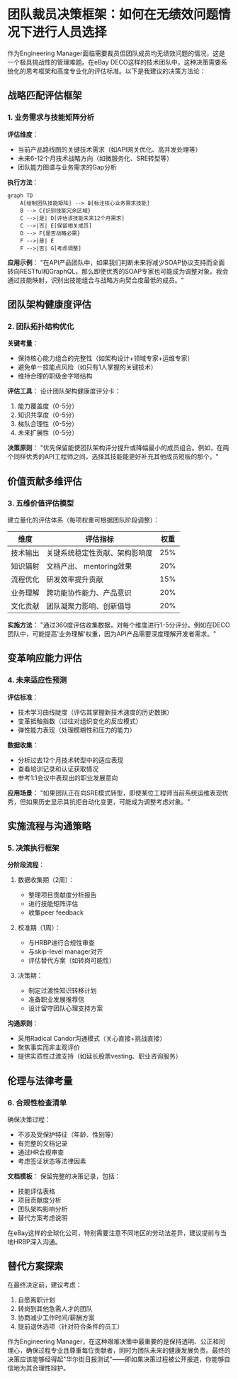 # 团队裁员决策框架：如何在无绩效问题情况下进行人员选择

作为Engineering Manager面临需要裁员但团队成员均无绩效问题的情况，这是一个极具挑战性的管理难题。在eBay DECO这样的技术团队中，这种决策需要系统化的思考框架和高度专业化的评估标准。以下是我建议的决策方法论：

## 战略匹配评估框架

### 1. 业务需求与技能矩阵分析

**评估维度**：
- 当前产品路线图的关键技术需求（如API网关优化、高并发处理等）
- 未来6-12个月技术战略方向（如微服务化、SRE转型等）
- 团队能力图谱与业务需求的Gap分析

**执行方法**：
```mermaid
graph TD
    A[绘制团队技能矩阵] --> B[标注核心业务需求技能]
    B --> C{识别技能冗余区域}
    C -->|是| D[评估该技能未来12个月需求]
    C -->|否| E[保留相关成员]
    D --> F{是否战略必需}
    F -->|是| E
    F -->|否| G[考虑调整]
```

**应用示例**：
"在API产品团队中，如果我们判断未来将减少SOAP协议支持而全面转向RESTful和GraphQL，那么即使优秀的SOAP专家也可能成为调整对象。我会通过技能映射，识别出技能组合与战略方向契合度最低的成员。"

## 团队架构健康度评估

### 2. 团队拓扑结构优化

**关键考量**：
- 保持核心能力组合的完整性（如架构设计+领域专家+运维专家）
- 避免单一技能点风险（如只有1人掌握的关键技术）
- 维持合理的职级金字塔结构

**评估工具**：
设计团队架构健康度评分卡：
1. 能力覆盖度（0-5分）
2. 知识共享度（0-5分） 
3. 梯队合理性（0-5分）
4. 未来扩展性（0-5分）

**决策原则**：
"优先保留能使团队架构评分提升或降幅最小的成员组合。例如，在两个同样优秀的API工程师之间，选择其技能能更好补充其他成员短板的那个。"

## 价值贡献多维评估

### 3. 五维价值评估模型

建立量化的评估体系（每项权重可根据团队阶段调整）：

| 维度           | 评估指标                          | 权重 |
|----------------|-----------------------------------|------|
| 技术输出       | 关键系统稳定性贡献、架构影响度    | 25%  |
| 知识辐射       | 文档产出、 mentoring效果         | 20%  |
| 流程优化       | 研发效率提升贡献                  | 15%  |
| 业务理解       | 跨功能协作能力、产品意识          | 20%  |
| 文化贡献       | 团队凝聚力影响、创新倡导          | 20%  |

**实施方法**：
"通过360度评估收集数据，对每个维度进行1-5分评分。例如在DECO团队中，可能提高'业务理解'权重，因为API产品需要深度理解开发者需求。"

## 变革响应能力评估

### 4. 未来适应性预测

**评估标准**：
- 技术学习曲线陡度（评估其掌握新技术速度的历史数据）
- 变革抵触指数（过往对组织变化的反应模式）
- 弹性能力表现（处理模糊性和压力的能力）

**数据收集**：
- 分析过去12个月技术转型中的适应表现
- 查看培训记录和认证获取情况
- 参考1:1会议中表现出的职业发展意向

**应用场景**：
"如果团队正在向SRE模式转型，即使某位工程师当前系统运维表现优秀，但如果历史显示其抗拒自动化变更，可能成为调整考虑对象。"

## 实施流程与沟通策略

### 5. 决策执行框架

**分阶段流程**：
1. 数据收集期（2周）：
   - 整理项目贡献度分析报告
   - 进行技能矩阵评估
   - 收集peer feedback

2. 校准期（1周）：
   - 与HRBP进行合规性审查
   - 与skip-level manager对齐
   - 评估替代方案（如转岗可能性）

3. 决策期：
   - 制定过渡性知识转移计划
   - 准备职业发展推荐信
   - 设计留守团队心理支持方案

**沟通原则**：
- 采用Radical Candor沟通模式（关心直接+挑战直接）
- 聚焦事实而非主观评价
- 提供实质性过渡支持（如延长股票vesting、职业咨询服务）

## 伦理与法律考量

### 6. 合规性检查清单

确保决策过程：
- 不涉及受保护特征（年龄、性别等）
- 有完整的文档记录
- 通过HR合规审查
- 考虑签证状态等法律因素

**文档模板**：
保留完整的决策记录，包括：
- 技能评估表格
- 项目贡献度分析
- 团队架构影响分析
- 替代方案考虑说明

在eBay这样的全球化公司，特别需要注意不同地区的劳动法差异，建议提前与当地HRBP深入沟通。

## 替代方案探索

在最终决定前，建议考虑：
1. 自愿离职计划
2. 转岗到其他急需人才的团队
3. 协商减少工作时间/薪酬方案
4. 提前退休选项（针对符合条件的员工）

作为Engineering Manager，在这种艰难决策中最重要的是保持透明、公正和同理心，确保过程专业且尊重每位贡献者，同时为团队未来的健康发展负责。最终的决策应该能够经得起"华尔街日报测试"——即如果决策过程被公开报道，你能够自信地为其合理性辩护。